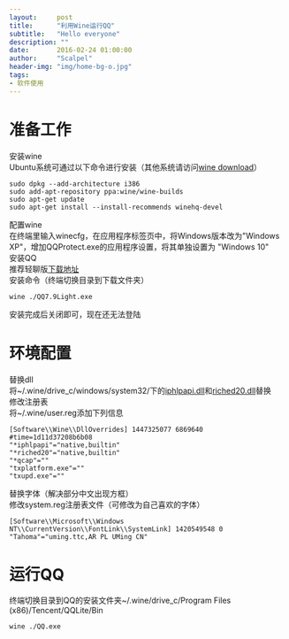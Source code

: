 ```yaml
---
layout:     post
title:      "利用Wine运行QQ"
subtitle:   "Hello everyone"
description: ""
date:       2016-02-24 01:00:00
author:     "Scalpel"
header-img: "img/home-bg-o.jpg"
tags:
- 软件使用
---
```

准备工作
===
安装wine  
Ubuntu系统可通过以下命令进行安装（其他系统请访问[wine download](https://www.winehq.org/download)）  

```
sudo dpkg --add-architecture i386
sudo add-apt-repository ppa:wine/wine-builds
sudo apt-get update
sudo apt-get install --install-recommends winehq-devel
```
配置wine  
在终端里输入winecfg，在应用程序标签页中，将Windows版本改为"Windows XP"，增加QQProtect.exe的应用程序设置，将其单独设置为 "Windows 10"  
安装QQ  
推荐轻聊版[下载地址](http://im.qq.com/lightqq)  
安装命令（终端切换目录到下载文件夹）  

```
wine ./QQ7.9Light.exe
```
安装完成后关闭即可，现在还无法登陆  

环境配置
===
替换dll  
将~/.wine/drive_c/windows/system32/下的[iphlpapi.dll](http://www.startos.com/plus/dll.php?os=Windows_2008+32%E4%BD%8D&dll=iphlpapi.dll&ac=down)和[riched20.dll](http://www.startos.com/plus/dll.php?os=Windows_7+32%E4%BD%8D&dll=riched20.dll&ac=down)替换  
修改注册表  
将~/.wine/user.reg添加下列信息  

```
[Software\\Wine\\DllOverrides] 1447325077 6869640
#time=1d11d37208b6b08
"*iphlpapi"="native,builtin"
"*riched20"="native,builtin"
"*qcap"=""
"txplatform.exe"=""
"txupd.exe"=""
```
替换字体（解决部分中文出现方框）  
修改system.reg注册表文件（可修改为自己喜欢的字体）  

```
[Software\\Microsoft\\Windows NT\\CurrentVersion\\FontLink\\SystemLink] 1420549548 0
"Tahoma"="uming.ttc,AR PL UMing CN"
```

运行QQ
==
终端切换目录到QQ的安装文件夹~/.wine/drive_c/Program Files (x86)/Tencent/QQLite/Bin  

```
wine ./QQ.exe
```

